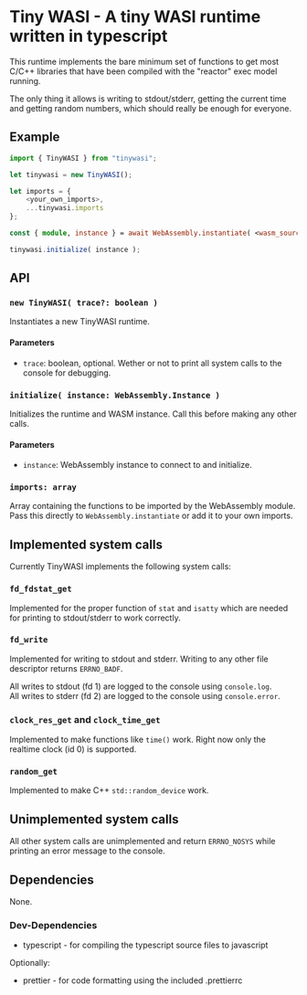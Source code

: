 # Tiny WASI - A tiny WASI runtime written in typescript

This runtime implements the bare minimum set of functions to get most C/C++
libraries that have been compiled with the "reactor" exec model running.

The only thing it allows is writing to stdout/stderr, getting the current time
and getting random numbers, which should really be enough for everyone.

## Example

```ts
import { TinyWASI } from "tinywasi";

let tinywasi = new TinyWASI();

let imports = {
	<your_own_imports>,
	...tinywasi.imports
};

const { module, instance } = await WebAssembly.instantiate( <wasm_source>, imports );

tinywasi.initialize( instance );
```

## API

### `new TinyWASI( trace?: boolean )`

Instantiates a new TinyWASI runtime.

#### Parameters

* `trace`: boolean, optional. Wether or not to print all system calls to the
console for debugging.


### `initialize( instance: WebAssembly.Instance )`

Initializes the runtime and WASM instance. Call this before making any
other calls.

#### Parameters

* `instance`: WebAssembly instance to connect to and initialize.


### `imports: array`

Array containing the functions to be imported by the WebAssembly module.  
Pass this directly to `WebAssembly.instantiate` or add it to your own imports.


## Implemented system calls

Currently TinyWASI implements the following system calls:


### `fd_fdstat_get`

Implemented for the proper function of `stat` and `isatty` which are needed for
printing to stdout/stderr to work correctly.


### `fd_write`

Implemented for writing to stdout and stderr.
Writing to any other file descriptor returns `ERRNO_BADF`.

All writes to stdout (fd 1) are logged to the console using `console.log`.  
All writes to stderr (fd 2) are logged to the console using `console.error`.  


### `clock_res_get` and `clock_time_get`

Implemented to make functions like `time()` work.
Right now only the realtime clock (id 0) is supported.


### `random_get`

Implemented to make C++ `std::random_device` work.


## Unimplemented system calls

All other system calls are unimplemented and return `ERRNO_NOSYS` while printing
an error message to the console.


## Dependencies

None.

### Dev-Dependencies

* typescript - for compiling the typescript source files to javascript

Optionally:

* prettier - for code formatting using the included .prettierrc